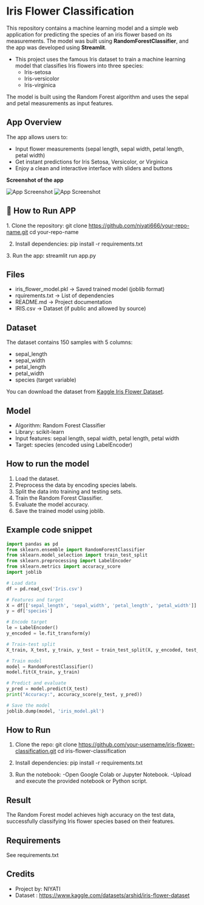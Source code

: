 # Iris Flower Classification
This repository contains a machine learning model and a simple web application for predicting the species of an iris flower based on its measurements. The model was built using **RandomForestClassifier**, and the app was developed using **Streamlit**.

- This project uses the famous Iris dataset to train a machine learning model that classifies Iris flowers into three species:
   - Iris-setosa
   - Iris-versicolor
   - Iris-virginica

The model is built using the Random Forest algorithm and uses the sepal and petal measurements as input features.

##  App Overview
The app allows users to:
- Input flower measurements (sepal length, sepal width, petal length, petal width)
- Get instant predictions for Iris Setosa, Versicolor, or Virginica
- Enjoy a clean and interactive interface with sliders and buttons

 **Screenshot of the app**
 
  ![App Screenshot](https://github.com/niyati666/CODESOFT_B29--Data_Science-Niyati/blob/main/codesoft_task%203/Iris_Flower/Screenshot%202025-06-18%20221124.png?raw=true)
  ![App Screenshot](https://github.com/YourUsername/YourRepoName/raw/main/images/screenshot1.png)


## 🚀 How to Run APP

1️. Clone the repository:
git clone https://github.com/niyati666/your-repo-name.git cd your-repo-name

2. Install dependencies:
pip install -r requirements.txt

3️. Run the app:
streamlit run app.py


## Files
- iris_flower_model.pkl → Saved trained model (joblib format)
- rquirements.txt → List of dependencies
- README.md → Project documentation
- IRIS.csv → Dataset (if public and allowed by source)


## Dataset

The dataset contains 150 samples with 5 columns:
- sepal_length
- sepal_width
- petal_length
- petal_width
- species (target variable)

You can download the dataset from [Kaggle Iris Flower Dataset](https://www.kaggle.com/datasets/arshid/iris-flower-dataset).


## Model
- Algorithm: Random Forest Classifier
- Library: scikit-learn
- Input features: sepal length, sepal width, petal length, petal width
- Target: species (encoded using LabelEncoder)


## How to run the model

1. Load the dataset.
2. Preprocess the data by encoding species labels.
3. Split the data into training and testing sets.
4. Train the Random Forest Classifier.
5. Evaluate the model accuracy.
6. Save the trained model using joblib.


## Example code snippet

```python
import pandas as pd
from sklearn.ensemble import RandomForestClassifier
from sklearn.model_selection import train_test_split
from sklearn.preprocessing import LabelEncoder
from sklearn.metrics import accuracy_score
import joblib

# Load data
df = pd.read_csv('Iris.csv')

# Features and target
X = df[['sepal_length', 'sepal_width', 'petal_length', 'petal_width']]
y = df['species']

# Encode target
le = LabelEncoder()
y_encoded = le.fit_transform(y)

# Train-test split
X_train, X_test, y_train, y_test = train_test_split(X, y_encoded, test_size=0.2, random_state=42)

# Train model
model = RandomForestClassifier()
model.fit(X_train, y_train)

# Predict and evaluate
y_pred = model.predict(X_test)
print("Accuracy:", accuracy_score(y_test, y_pred))

# Save the model
joblib.dump(model, 'iris_model.pkl')
```

## How to Run

1. Clone the repo:
git clone https://github.com/your-username/iris-flower-classification.git cd iris-flower-classification

2. Install dependencies:
pip install -r requirements.txt

3. Run the notebook:
-Open Google Colab or Jupyter Notebook.
-Upload and execute the provided notebook or Python script.


## Result
The Random Forest model achieves high accuracy on the test data, successfully classifying Iris flower species based on their features.



## Requirements
See requirements.txt


## Credits
- Project by: NIYATI
- Dataset : https://www.kaggle.com/datasets/arshid/iris-flower-dataset
